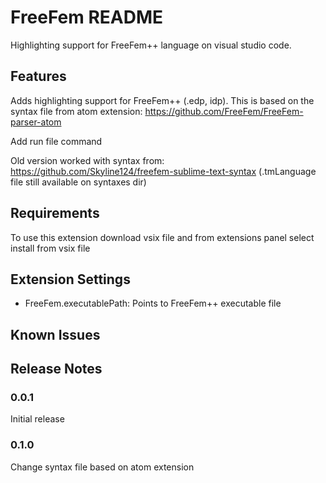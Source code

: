 # FreeFem README

Highlighting support for FreeFem++ language on visual studio code.

## Features

Adds highlighting support for FreeFem++ (.edp, idp). This is based on the syntax file from atom extension: https://github.com/FreeFem/FreeFem-parser-atom

Add run file command

Old version worked with syntax from:
https://github.com/Skyline124/freefem-sublime-text-syntax
(.tmLanguage file still available on syntaxes dir)

## Requirements

To use this extension download vsix file and from extensions panel select install from vsix file

## Extension Settings

* ​FreeFem.executablePath: Points to FreeFem++ executable file

## Known Issues



## Release Notes

### 0.0.1

Initial release

### 0.1.0

Change syntax file based on atom extension
